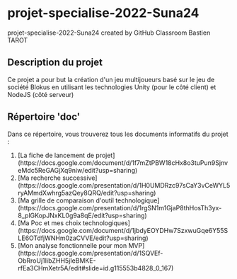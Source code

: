 # projet-specialise-2022-Suna24

projet-specialise-2022-Suna24 created by GitHub Classroom
Bastien TAROT

## Description du projet

Ce projet a pour but la création d'un jeu multijoueurs basé sur le jeu de société Blokus en utilisant les technologies Unity (pour le côté client) et NodeJS (côté serveur)

## Répertoire 'doc'

Dans ce répertoire, vous trouverez tous les documents informatifs du projet :

<ol>
<li>[La fiche de lancement de projet](https://docs.google.com/document/d/1f7mZtPBW18cHx8o3tuPun9SjnveMdc5ReGAGjXq9niw/edit?usp=sharing)</li>
<li>[Ma recherche successive](https://docs.google.com/presentation/d/1H0UMDRzc97sCaY3vCeWYL5ryAMmdXwhrg5azQey8QRQ/edit?usp=sharing)</li>
<li>[Ma grille de comparaison d'outil technologique](https://docs.google.com/presentation/d/1rgSN1m1GjaP8thHosTh3yx-8_plGKopJNxKL0g9a8qE/edit?usp=sharing)</li>
<li>[Ma Poc et mes choix technologiques](https://docs.google.com/document/d/1jbdyEOYDHw7SzxwuGqe6Y55SLE6OTdfjWNHm0zaCVVE/edit?usp=sharing)</li>
<li>[Mon analyse fonctionnelle pour mon MVP](https://docs.google.com/presentation/d/1SQVEf-ObRroUj1IibZHH5jIeBMKE-rfEa3CHmXetr5A/edit#slide=id.g115553b4828_0_167)</li>
</ol>
